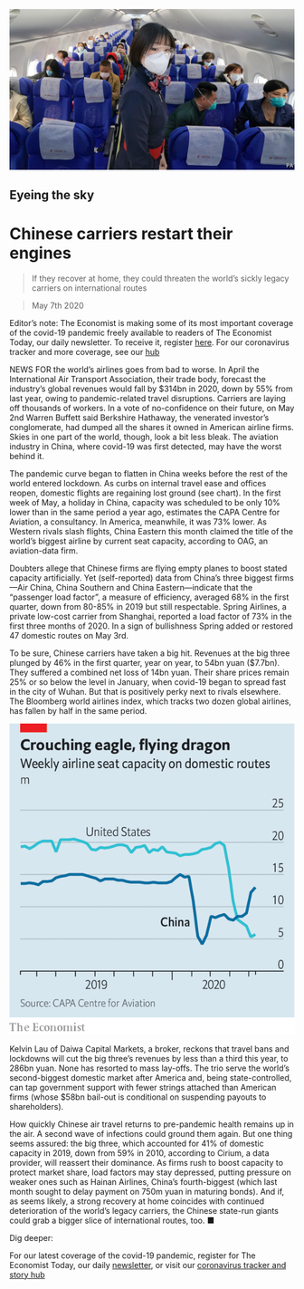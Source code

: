![](./images/20200509_WBP001.jpg)

## Eyeing the sky

# Chinese carriers restart their engines

> If they recover at home, they could threaten the world’s sickly legacy carriers on international routes

> May 7th 2020

Editor’s note: The Economist is making some of its most important coverage of the covid-19 pandemic freely available to readers of The Economist Today, our daily newsletter. To receive it, register [here](https://www.economist.com//newslettersignup). For our coronavirus tracker and more coverage, see our [hub](https://www.economist.com//coronavirus)

NEWS FOR the world’s airlines goes from bad to worse. In April the International Air Transport Association, their trade body, forecast the industry’s global revenues would fall by $314bn in 2020, down by 55% from last year, owing to pandemic-related travel disruptions. Carriers are laying off thousands of workers. In a vote of no-confidence on their future, on May 2nd Warren Buffett said Berkshire Hathaway, the venerated investor’s conglomerate, had dumped all the shares it owned in American airline firms. Skies in one part of the world, though, look a bit less bleak. The aviation industry in China, where covid-19 was first detected, may have the worst behind it.

The pandemic curve began to flatten in China weeks before the rest of the world entered lockdown. As curbs on internal travel ease and offices reopen, domestic flights are regaining lost ground (see chart). In the first week of May, a holiday in China, capacity was scheduled to be only 10% lower than in the same period a year ago, estimates the CAPA Centre for Aviation, a consultancy. In America, meanwhile, it was 73% lower. As Western rivals slash flights, China Eastern this month claimed the title of the world’s biggest airline by current seat capacity, according to OAG, an aviation-data firm.

Doubters allege that Chinese firms are flying empty planes to boost stated capacity artificially. Yet (self-reported) data from China’s three biggest firms—Air China, China Southern and China Eastern—indicate that the “passenger load factor”, a measure of efficiency, averaged 68% in the first quarter, down from 80-85% in 2019 but still respectable. Spring Airlines, a private low-cost carrier from Shanghai, reported a load factor of 73% in the first three months of 2020. In a sign of bullishness Spring added or restored 47 domestic routes on May 3rd.

To be sure, Chinese carriers have taken a big hit. Revenues at the big three plunged by 46% in the first quarter, year on year, to 54bn yuan ($7.7bn). They suffered a combined net loss of 14bn yuan. Their share prices remain 25% or so below the level in January, when covid-19 began to spread fast in the city of Wuhan. But that is positively perky next to rivals elsewhere. The Bloomberg world airlines index, which tracks two dozen global airlines, has fallen by half in the same period.

![](./images/20200509_WBC463.png)

Kelvin Lau of Daiwa Capital Markets, a broker, reckons that travel bans and lockdowns will cut the big three’s revenues by less than a third this year, to 286bn yuan. None has resorted to mass lay-offs. The trio serve the world’s second-biggest domestic market after America and, being state-controlled, can tap government support with fewer strings attached than American firms (whose $58bn bail-out is conditional on suspending payouts to shareholders).

How quickly Chinese air travel returns to pre-pandemic health remains up in the air. A second wave of infections could ground them again. But one thing seems assured: the big three, which accounted for 41% of domestic capacity in 2019, down from 59% in 2010, according to Cirium, a data provider, will reassert their dominance. As firms rush to boost capacity to protect market share, load factors may stay depressed, putting pressure on weaker ones such as Hainan Airlines, China’s fourth-biggest (which last month sought to delay payment on 750m yuan in maturing bonds). And if, as seems likely, a strong recovery at home coincides with continued deterioration of the world’s legacy carriers, the Chinese state-run giants could grab a bigger slice of international routes, too. ■

Dig deeper:

For our latest coverage of the covid-19 pandemic, register for The Economist Today, our daily [newsletter](https://www.economist.com//newslettersignup), or visit our [coronavirus tracker and story hub](https://www.economist.com//coronavirus)
